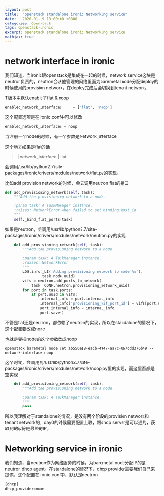 ```yaml
---
layout: post
title:  "openstack standalone ironic Networking service"
date:   2020-01-19 13:00:00 +0800
categories: Openstack
tags: Openstack-ironic
excerpt: openstack standalone ironic Networking service
mathjax: true
---
```


# network interface in ironic

我们知道，当ironic跟openstack是集成在一起的时候，network service这块是neutron负责的，neutron会从他管理的网络里面为baremetal node分配deploy的时候使用的provision network，在deploy完成后会切换到tenant network。

T版本中默认enable了flat & noop

```python
enabled_network_interfaces     = ['flat', 'noop']
```

这个配置选项是在ironic.conf中可以修改

```python
enabled_network_interfaces = noop
```

当注册一个node的时候，有一个参数是Network_interface

这个地方如果是flat的话

> | network_interface | flat

会调用/usr/lib/python2.7/site-packages/ironic/drivers/modules/network/flat.py的实现。

比如add provision network的时候，会去调用neutron flat的接口

```python
def add_provisioning_network(self, task):
    """Add the provisioning network to a node.

    :param task: A TaskManager instance.
    :raises: NetworkError when failed to set binding:host_id
    """
    self._bind_flat_ports(task)
```

如果是neutron，会调用/usr/lib/python2.7/site-packages/ironic/drivers/modules/network/neutron.py的实现

```python
    def add_provisioning_network(self, task):
        """Add the provisioning network to a node.

        :param task: A TaskManager instance.
        :raises: NetworkError
        """
        LOG.info(_LI('Adding provisioning network to node %s'),
                 task.node.uuid)
        vifs = neutron.add_ports_to_network(
            task, CONF.neutron.provisioning_network_uuid)
        for port in task.ports:
            if port.uuid in vifs:
                internal_info = port.internal_info
                internal_info['provisioning_vif_port_id'] = vifs[port.uuid]
                port.internal_info = internal_info
                port.save()
```

不管是flat还是neutron，都依赖了neutron的实现，所以在standalone的情况下，这个配置要改成none

也就是要把node的这个参数改成noop

```shell
openstack baremetal node set ab556e18-eacb-4947-aa7c-067cdd376b49 --network-interface noop
```

这个时候，会调用到/usr/lib/python2.7/site-packages/ironic/drivers/modules/network/noop.py里的实现，而这里面都是空实现

```python
    def add_provisioning_network(self, task):
        """Add the provisioning network to a node.

        :param task: A TaskManager instance.
        """
        pass
```

所以我理解对于standalone的情况，是没有两个阶段的provision network和tenant network的，day0的时候需要配置上联，跟dhcp server是可以通的，获取到的ip将是最终的IP。

# Networking service in ironic

我们知道，当neutron作为网络服务的时候，为baremetal node分配IP的是neutron dhcp agent。在standalone的情况下，dhcp provider需要我们自己来提供，这个配置在ironic.conf中，默认是neutron

```python
[dhcp]
dhcp_provider=none
```

